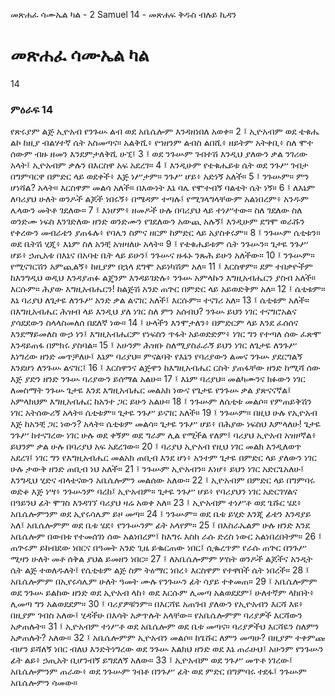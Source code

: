 ﻿
 መጽሐፈ ሳሙኤል ካል - 2 Samuel 14 - መጽሐፍ ቅዱስ ብሉይ ኪዳን
# መጽሐፈ ሳሙኤል ካል
14
### ምዕራፍ 14
የጽሩያም ልጅ ኢዮአብ የንጉሡ ልብ ወደ አቤሴሎም እንዳዘነበለ አወቀ።
2 ፤ ኢዮአብም ወደ ቴቁሔ ልኮ ከዚያ ብልሃተኛ ሴት አስመጣና። አልቅሺ፥ የኀዘንም ልብስ ልበሺ፥ ዘይትም አትቀቢ፥ ስለ ሞተ ሰውም ብዙ ዘመን እንደምታለቅሺ ሁኚ፤
3 ፤ ወደ ንጉሡም ገብተሽ እንዲህ ያለውን ቃል ንገሪው አላት፤ ኢዮአብም ቃሉን በእርስዋ አፍ አደረገ።
4 ፤ እንዲሁም የቴቁሔይቱ ሴት ወደ ንጉሥ ገብታ በግምባርዋ በምድር ላይ ወደቀች፥ እጅ ነሥታም። ንጉሥ ሆይ፥ አድነኝ አለች።
5 ፤ ንጉሡም። ምን ሆነሻል? አላት። እርስዋም መልሳ አለች። በእውነት እኔ ባሌ የሞተብኝ ባልቴት ሴት ነኝ።
6 ፤ ለእኔም ለባሪያህ ሁለት ወንዶች ልጆች ነበሩኝ፥ በሜዳም ተጣሉ፤ የሚገላግላቸውም አልነበረም፥ አንዱም ሌላውን መትቶ ገደለው።
7 ፤ እነሆም፥ ዘመዶች ሁሉ በባሪያህ ላይ ተነሥተው። ስለ ገደለው ስለ ወንድሙ ነፍስ እንገድለው ዘንድ ወንድሙን የገደለውን አውጪ አሉኝ፤ እንዲሁም ደግሞ ወራሹን የቀረውን መብራቴን ያጠፋሉ፥ የባሌን ስምና ዘርም ከምድር ላይ አያስቀሩም።
8 ፤ ንጉሡም ሴቲቱን። ወደ ቤትሽ ሂጂ፥ እኔም ስለ አንቺ አዝዛለሁ አላት።
9 ፤ የቴቁሔይቱም ሴት ንጉሡን። ጌታዬ ንጉሥ ሆይ፥ ኃጢአቱ በእኔና በአባቴ ቤት ላይ ይሁን፤ ንጉሡና ዙፋኑ ንጹሕ ይሁን አለችው።
10 ፤ ንጉሡም። የሚናገርሽን አምጪልኝ፥ ከዚያም በኋላ ደግሞ አይነካሽም አለ።
11 ፤ እርስዋም። ደም ተበቃዮችም ከእንግዲህ ወዲህ እንዳያጠፉ ልጄንም እንዳይገድሉ፥ ንጉሡ አምላኩን እግዚአብሔርን ያስብ አለች። እርሱም። ሕያው እግዚአብሔርን! ከልጅሽ አንድ ጠጕር በምድር ላይ አይወድቅም አለ።
12 ፤ ሴቲቱም። እኔ ባሪያህ ለጌታዬ ለንጉሥ አንድ ቃል ልናገር አለች፤ እርሱም። ተናገሪ አለ።
13 ፤ ሴቲቱም አለች። በእግዚአብሔር ሕዝብ ላይ እንዲህ ያለ ነገር ስለ ምን አሰብህ? ንጉሡ ይህን ነገር ተናግሮአልና ያሳደደውን ስላላስመለሰ በደለኛ ነው።
14 ፤ ሁላችን እንሞታለን፥ በምድርም ላይ እንደ ፈሰሰና እንደማይመለስ ውኃ ነን፤ እግዚአብሔርም የነፍስን ጥፋት አይወድድም፥ ነገር ግን የተጣለ ሰው ፈጽሞ እንዳይጠፋ በምክሩ ያስባል።
15 ፤ አሁንም ሕዝቡ ስለሚያስፈራኝ ይህን ነገር ለጌታዬ ለንጉሥ እነግረው ዘንድ መጥቻለሁ፤ እኔም ባሪያህ። ምናልባት የእኔን የባሪያውን ልመና ንጉሡ ያደርግልኝ እንደሆነ ለንጉሡ ልናገር፤
16 ፤ እርስዋንና ልጅዋን ከእግዚአብሔር ርስት ያጠፋቸው ዘንድ ከሚሻ ሰው እጅ ያድን ዘንድ ንጉሡ ባሪያውን ይሰማል አልሁ።
17 ፤ እኔም ባሪያህ። መልካሙንና ክፉውን ነገር ለመስማት ንጉሡ ጌታዬ እንደ እግዚአብሔር መልአክ ነውና የጌታዬ የንጉሡ ቃል ያጽናናኛል፤ አምላክህም እግዚአብሔር ከአንተ ጋር ይሁን አልሁ።
18 ፤ ንጉሡም ለሴቲቱ መልሶ። የምጠይቅሽን ነገር አትሰውሪኝ አላት። ሴቲቱም። ጌታዬ ንጉሥ ይናገር አለች።
19 ፤ ንጉሡም። በዚህ ሁሉ የኢዮአብ እጅ ከአንቺ ጋር ነውን? አላት። ሴቲቱም መልሳ። ጌታዬ ንጉሥ ሆይ፥ በሕያው ነፍስህ እምላለሁ! ጌታዬ ንጉሥ ከተናገረው ነገር ሁሉ ወደ ቀኝም ወደ ግራም ሊል የሚችል የለም፤ ባሪያህ ኢዮአብ አዝዞኛል፥ ይህንም ቃል ሁሉ በባሪያህ አፍ አደረገው።
20 ፤ ባሪያህ ኢዮአብ የዚህ ነገር መልክ እንዲለወጥ አደረገ፤ ነገር ግን የእግዚአብሔር መልአክ ጠቢብ እንደ ሆነ፥ አንተም ጌታዬ በምድር ላይ ያለውን ነገር ሁሉ ታውቅ ዘንድ ጠቢብ ነህ አለች።
21 ፤ ንጉሡም ኢዮአብን። እነሆ፥ ይህን ነገር አድርጌአለሁ፤ እንግዲህ ሂድና ብላቴናውን አቤሴሎምን መልሰው አለው።
22 ፤ ኢዮአብም በምድር ላይ በግምባሩ ወድቆ እጅ ነሣ፥ ንጉሡንም ባረከ፤ ኢዮአብም። ጌታዬ ንጉሥ ሆይ፥ የባሪያህን ነገር አድርገሃልና በዓይንህ ፊት ሞገስ እንዳገኘ ባሪያህ ዛሬ አወቀ አለ።
23 ፤ ኢዮአብም ተነሥቶ ወደ ጌሹር ሄደ፥ አቤሴሎምንም ወደ ኢየሩሳሌም ይዞ መጣ።
24 ፤ ንጉሡም። ወደ ቤቱ ይሂድ እንጂ ፊቴን እንዳያይ አለ፤ አቤሴሎምም ወደ ቤቱ ሄደ፥ የንጉሡንም ፊት አላየም።
25 ፤ በእስራኤልም ሁሉ ዘንድ እንደ አቤሴሎም በውበቱ የተመሰገነ ሰው አልነበረም፤ ከእግሩ እስከ ራሱ ድረስ ነውር አልነበረበትም።
26 ፤ ጠጕሩም ይከብደው ነበርና በዓመት አንድ ጊዜ ይቈርጠው ነበር፤ ሲቈረጥም የራሱ ጠጕር በንጉሥ ሚዛን ሁለት መቶ ሰቅል ያህል ይመዘን ነበር።
27 ፤ ለአቤሴሎምም ሦስት ወንዶች ልጆችና አንዲት ሴት ልጅ ተወለዱለት፤ የሴቲቱም ልጅ ስም ትዕማር ነበረ፥ እርስዋም የተዋበች ሴት ነበረች።
28 ፤ አቤሴሎምም በኢየሩሳሌም ሁለት ዓመት ሙሉ የንጉሡን ፊት ሳያይ ተቀመጠ።
29 ፤ አቤሴሎምም ወደ ንጉሡ ይልከው ዘንድ ወደ ኢዮአብ ላከ፥ ወደ እርሱም ሊመጣ አልወደደም፤ ሁለተኛም ላከበት፥ ሊመጣ ግን አልወደደም።
30 ፤ ባሪያዎቹንም። በእርሻዬ አጠገብ ያለውን የኢዮአብን እርሻ እዩ፥ በዚያም ገብስ አለው፤ ሂዳችሁ በእሳት አቃጥሉት አላቸው። የአቤሴሎምም ባሪያዎች እርሻውን አቃጠሉት።
31 ፤ ኢዮአብም ተነሥቶ ወደ አቤሴሎም ወደ ቤቱ መጣና። ባሪያዎችህ እርሻዬን ስለምን አቃጠሉት? አለው።
32 ፤ አቤሴሎምም ኢዮአብን መልሶ። ከጌሹር ለምን መጣሁ? በዚያም ተቀምጩ ብሆን ይሻለኝ ነበር ብለህ እንድትነግረው ወደ ንጉሡ እልክህ ዘንድ ወደ እኔ ጠራሁህ፤ አሁንም የንጉሡን ፊት ልይ፥ ኃጢአት ቢሆንብኝ ይግደለኝ አለው።
33 ፤ ኢዮአብም ወደ ንጉሥ መጥቶ ነገረው፤ አቤሴሎምንም ጠራው፥ ወደ ንጉሡም ገብቶ በንጉሥ ፊት ወደ ምድር በግምባሩ ተደፋ፤ ንጉሡም አቤሴሎምን ሳመው።
